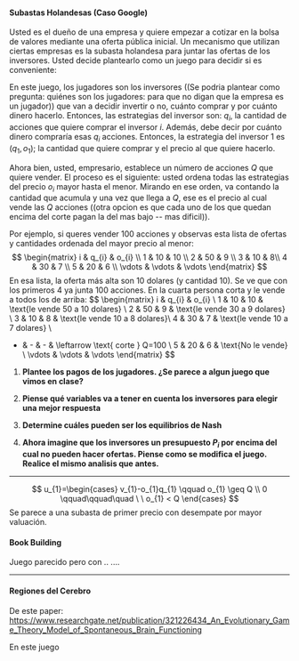 #### Subastas Holandesas (Caso Google)
Usted es el dueño de una empresa y quiere empezar a cotizar en la bolsa de valores mediante una oferta pública inicial. Un mecanismo que utilizan ciertas empresas es la subasta holandesa para juntar las ofertas de los inversores. Usted decide plantearlo como un juego para decidir si es conveniente:

En este juego, los jugadores son los inversores ((Se podria plantear como pregunta: quiénes son los jugadores: para que no digan que la empresa es un jugador)) que van a decidir invertir o no, cuánto comprar y por cuánto dinero hacerlo. Entonces, las estrategias del inversor son: $q_{i}$, la cantidad de acciones que quiere comprar el inversor $i$. Además, debe decir por cuánto dinero compraría esas $q_{i}$ acciones. Entonces, la estrategia del inversor $1$ es $(q_{1},o_{1})$; la cantidad que quiere comprar y el precio al que quiere hacerlo.

Ahora bien, usted, empresario, establece un número de acciones $Q$ que quiere vender. El proceso es el siguiente: usted ordena todas las estrategias del precio $o_{i}$ mayor hasta el menor. Mirando en ese orden, va contando la cantidad que acumula y una vez que llega a $Q$, ese es el precio al cual vende las $Q$ acciones ((otra opcion es que cada uno de los que quedan encima del corte pagan la del mas bajo -- mas dificil)).

Por ejemplo, si queres vender 100 acciones y observas esta lista de ofertas y cantidades ordenada del mayor precio al menor:
$$
\begin{matrix}
i & q_{i}  &  o_{i} \\
1  & 10 & 10 \\
2  & 50  & 9 \\
3  & 10 & 8\\
4  & 30  & 7 \\
5  & 20 & 6 \\
\vdots & \vdots & \vdots
\end{matrix}
$$
En esa lista, la oferta más alta son 10 dolares (y cantidad 10). Se ve que con los primeros 4 ya junta 100 acciones. En la cuarta persona corta y le vende a todos los de arriba:
$$
\begin{matrix}
i & q_{i}  &  o_{i} \\
1  & 10 & 10 & \text{le vende 50 a 10 dolares} \\
2  & 50  & 9 & \text{le vende 30 a 9 dolares} \\
3  & 10 & 8 & \text{le vende 10 a 8 dolares}\\
4  & 30  & 7  & \text{le vende 10 a 7 dolares} \\
- & - & - & \leftarrow \text{ corte } Q=100 \\ 
5  & 20 & 6 & \text{No le vende} \\
\vdots & \vdots & \vdots
\end{matrix}
$$
1. **Plantee los pagos de los jugadores. ¿Se parece a algun juego que vimos en clase?** 

2. **Piense qué variables va a tener en cuenta los inversores para elegir una mejor respuesta**


3. **Determine cuáles pueden ser los equilibrios de Nash**


4. **Ahora imagine que los inversores un presupuesto $P_{i}$ por encima del cual no pueden hacer ofertas. Piense como se modifica el juego. Realice el mismo analisis que antes.**


---

$$
u_{1}=\begin{cases}
v_{1}-o_{1}q_{1}  \qquad o_{1} \geq Q \\
0 \qquad\qquad\quad  \ \ o_{1} < Q
\end{cases}
$$
Se parece a una subasta de primer precio con desempate por mayor valuación.


#### Book Building
Juego parecido pero con
.. ....



---
#### Regiones del Cerebro
De este paper:
https://www.researchgate.net/publication/321226434_An_Evolutionary_Game_Theory_Model_of_Spontaneous_Brain_Functioning

En este juego 